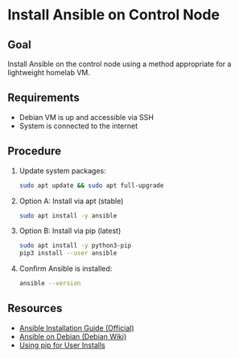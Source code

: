 # Install Ansible on Control Node

## Goal

Install Ansible on the control node using a method appropriate for a lightweight homelab VM.

## Requirements

- Debian VM is up and accessible via SSH
- System is connected to the internet

## Procedure

1. Update system packages:
    ```bash
    sudo apt update && sudo apt full-upgrade
    ```

2. Option A: Install via apt (stable)
    ```bash
    sudo apt install -y ansible
    ```

3. Option B: Install via pip (latest)
    ```bash
    sudo apt install -y python3-pip
    pip3 install --user ansible
    ```

4. Confirm Ansible is installed:
    ```bash
    ansible --version
    ```

## Resources

- [Ansible Installation Guide (Official)](https://docs.ansible.com/ansible/latest/installation_guide/index.html)
- [Ansible on Debian (Debian Wiki)](https://wiki.debian.org/ansible)
- [Using pip for User Installs](https://pip.pypa.io/en/stable/user_guide/#user-installs)

